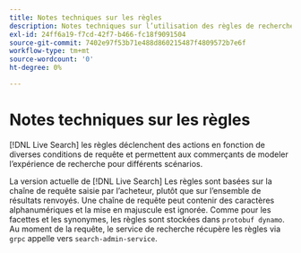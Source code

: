 ```yaml
---
title: Notes techniques sur les règles
description: Notes techniques sur l’utilisation des règles de recherche en direct.
exl-id: 24ff6a19-f7cd-42f7-b466-fc18f9091504
source-git-commit: 7402e97f53b71e488d860215487f4809572b7e6f
workflow-type: tm+mt
source-wordcount: '0'
ht-degree: 0%

---
```


# Notes techniques sur les règles

[!DNL Live Search] les règles déclenchent des actions en fonction de diverses conditions de requête et permettent aux commerçants de modeler l’expérience de recherche pour différents scénarios.

La version actuelle de [!DNL Live Search] Les règles sont basées sur la chaîne de requête saisie par l’acheteur, plutôt que sur l’ensemble de résultats renvoyés. Une chaîne de requête peut contenir des caractères alphanumériques et la mise en majuscule est ignorée. Comme pour les facettes et les synonymes, les règles sont stockées dans `protobuf dynamo`. Au moment de la requête, le service de recherche récupère les règles via `grpc` appelle vers `search-admin-service`.
